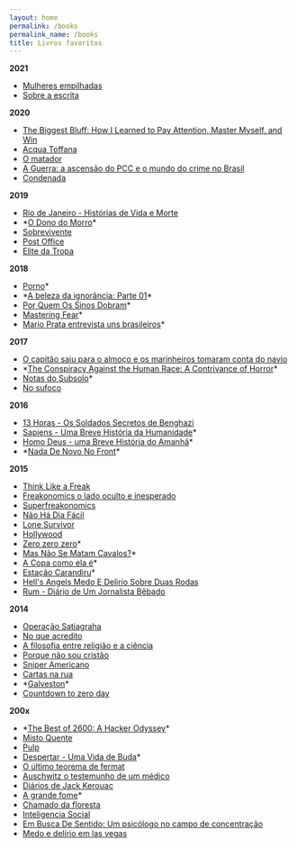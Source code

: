 ```yaml
---
layout: home
permalink: /books
permalink_name: /books
title: Livros favoritos
---
```


**2021**
- [Mulheres empilhadas](http://www.leya.com.br/mulheres-empilhadas/)
- [Sobre a escrita](https://www.amazon.com.br/Sobre-escrita-Stephen-King/dp/8581052770)

**2020**
- [The Biggest Bluff: How I Learned to Pay Attention, Master Myself, and Win](https://www.amazon.com.br/Biggest-Bluff-Learned-Attention-Master/dp/052552262X)
- [Acqua Toffana](https://www.amazon.com.br/Acqua-Toffana-Patr%C3%ADcia-Melo/dp/8532524915)
- [O matador](https://www.amazon.com.br/matador-Patr%C3%ADcia-Melo-ebook/dp/B00A3H9X9Y)
- [A Guerra: a ascensão do PCC e o mundo do crime no Brasil](https://www.amazon.com.br/Guerra-ascens%C3%A3o-mundo-crime-Brasil/dp/858880803X)
- [Condenada](https://www.amazon.com.br/Condenada-1-Chuck-Palahniuk-ebook/dp/B00DNJYVGE)

**2019**

- [Rio de Janeiro - Histórias de Vida e Morte](https://www.saraiva.com.br/rio-de-janeiro-historias-de-vida-e-morte-8950581.html)
- \*[O Dono do Morro](https://www.saraiva.com.br/o-dono-do-morro-9341610.html)\*
- [Sobrevivente](http://leya.com.br/sobrevivente/)
- [Post Office](https://www.livrariacultura.com.br/p/livros/literatura-internacional/post-office-1868454)
- [Elite da Tropa](https://www.saraiva.com.br/elite-da-tropa-1100552.html)

**2018**

- [Porno](https://www.travessa.com.br/porno/artigo/f37be2f1-7e85-4907-bb27-2b30443eb711)*
- \*[A beleza da ignorância: Parte 01](https://www.amazon.com.br/BELEZA-IGNOR%C3%82NCIA-Parte-01-ebook/dp/B07BN34SXD)\*
- [Por Quem Os Sinos Dobram](https://www.saraiva.com.br/por-quem-os-sinos-dobram-7076922.html)*
- [Mastering Fear](https://www.amazon.com/Mastering-Fear-Navy-SEALs-Guide/dp/0525533567)*
- [Mario Prata entrevista uns brasileiros](https://www.saraiva.com.br/mario-prata-entrevista-uns-brasileiros-8889455.html)*

**2017**

- [O capitão saiu para o almoço e os marinheiros tomaram conta do navio](https://www.amazon.com.br/capit%C3%A3o-almo%C3%A7o-marinheiros-tomaram-conta/dp/8525412104)
- \*[The Conspiracy Against the Human Race: A Contrivance of Horror](https://www.amazon.com.br/Conspiracy-Against-Human-Race-Contrivance/dp/0984480277)\*
- [Notas do Subsolo](https://www.saraiva.com.br/notas-do-subsolo-2404913.html)*
- [No sufoco](http://leya.com.br/no-sufoco/)

**2016**

- [13 Horas - Os Soldados Secretos de Benghazi](https://www.saraiva.com.br/13-horas-os-soldados-secretos-de-benghazi-9257250.html)
- [Sapiens - Uma Breve História da Humanidade](https://www.amazon.com.br/Sapiens-Uma-Breve-Hist%C3%B3ria-Humanidade/dp/8525432180)*
- [Homo Deus - uma Breve História do Amanhã](https://www.estantevirtual.com.br/livros/yuval-noah-harari/homo-deus-uma-breve-historia-do-amanha/1525137314?q=Homo%20Deus%20-%20uma%20Breve%20Hist%C3%B3ria%20do%20Amanh%C3%A3&livro_usado=1&b_order=preco&gclid=Cj0KCQjwpavpBRDQARIsAPfTwiyGkeB5IsQo06hh4nkcrbzjJb-3LrKv7txDiYwn-NrDBmkIdWiV41QaAivQEALw_wcB)*
- \*[Nada De Novo No Front](https://www.saraiva.com.br/nada-de-novo-no-front-10273899.html?pac_id=123134&gclid=Cj0KCQjwpavpBRDQARIsAPfTwiwEBG5KR0RbtJGMJrpHUpHjtHcey8oo0yyzpVgH74HTu3RdZcGEApsaAmxeEALw_wcB)\*

**2015**

- [Think Like a Freak](https://www.amazon.com.br/Think-Like-Freak-Authors-Freakonomics/dp/0062218344)
- [Freakonomics o lado oculto e inesperado](https://www.amazon.com.br/Freakonomics-oculto-inesperado-Sthepen-Dubner/dp/8535227407)
- [Superfreakonomics ](https://www.amazon.com.br/Superfreakonomics-Steven-Levitt/dp/8535237283/ref=pd_lpo_sbs_14_t_0?_encoding=UTF8&psc=1&refRID=BPZEW0RZNYDQM878RZ33)
- [Não Há Dia Fácil](https://www.saraiva.com.br/nao-ha-dia-facil-um-lider-da-tropa-de-elite-americana-conta-como-mataram-osama-bin-laden-4151691.html)
- [Lone Survivor](https://www.saraiva.com.br/lone-survivor-2578756.html)
- [Hollywood](https://www.lpm.com.br/site/default.asp?Template=../livros/layout_produto.asp&CategoriaID=527090&ID=635025)
- [Zero zero zero](https://www.amazon.com.br/Zero-zero-Roberto-Saviano/dp/8535924825)*
- [Mas Não Se Matam Cavalos?](https://www.amazon.com.br/Mas-N%C3%A3o-Se-Matam-Cavalos/dp/8525416460)*
- [A Copa como ela é](https://www.amazon.com.br/Copa-como-ela-prepara%C3%A7%C3%A3o-Companhia-ebook/dp/B00JAM6MRO)*
- [Estação Carandiru](https://www.amazon.com.br/Esta%C3%A7%C3%A3o-Carandiru-Drauzio-Varella/dp/8571648972)*
- [Hell's Angels Medo E Delirio Sobre Duas Rodas](https://www.amazon.com.br/Hells-Angels-Delirio-Sobre-Rodas/dp/8576160447)
- [Rum - Diário de Um Jornalista Bêbado](https://www.saraiva.com.br/rum-diario-de-um-jornalista-bebado-3527309.html)

**2014**

- [Operação Satiagraha](https://www.amazon.com.br/Opera%C3%A7%C3%A3o-Satiagraha-Prot%C3%B3genes-Queiroz-ebook/dp/B00I515GPK)
- [No que acredito](https://www.amazon.com.br/No-que-acredito-Bertrand-Russel-ebook/dp/B00ENIF21C)
- [A filosofia entre religião e a ciência](https://www.amazon.com.br/Filosofia-entre-Religi%C3%A3o-Ci%C3%AAncia-ebook/dp/B00AGZCJV2)
- [Porque não sou cristão](https://www.lpm.com.br/site/default.asp?Template=../livros/layout_produto.asp&CategoriaID=637394&ID=919399)
- [Sniper Americano](https://www.saraiva.com.br/sniper-americano-8324454.html)
- [Cartas na rua](https://www.saraiva.com.br/cartas-na-rua-col-l-pm-pocket-3681707.html)
- \*[Galveston](https://www.intrinseca.com.br/livro/506/)\*
- [Countdown to zero day](https://www.amazon.com.br/Countdown-Zero-Day-Stuxnet-Digital-ebook/dp/B00KEPLC08)

**200x**

- \*[The Best of 2600: A Hacker Odyssey](https://www.amazon.com.br/Best-2600-Hacker-Odyssey/dp/0470294191)\*
- [Misto Quente](https://www.livrariacultura.com.br/p/livros/literatura-internacional/romances/misto-quente-5040668)
- [Pulp](https://www.lpm.com.br/site/default.asp?TroncoID=805133&SecaoID=816261&SubsecaoID=935305&Template=../artigosnoticias/user_exibir.asp&ID=162084)
- [Despertar - Uma Vida de Buda](https://www.saraiva.com.br/despertar-uma-vida-de-buda-col-lpm-pocket-3068053.html)*
- [O último teorema de fermat](https://www.saraiva.com.br/o-ultimo-teorema-de-fermat-7897673.html)
- [Auschwitz o testemunho de um médico](https://www.estantevirtual.com.br/livros/dr-miklos-nyiszli/auschwitz-o-testemunho-de-um-medico/1113057982)
- [Diários de Jack Kerouac](https://www.lpm.com.br/site/default.asp?Template=../livros/layout_produto.asp&CategoriaID=607461&ID=716273)
- [A grande fome](https://www.saraiva.com.br/a-grande-fome-8883461.html)*
- [Chamado da floresta](https://www.saraiva.com.br/o-chamado-da-floresta-127359.html)
- [Inteligencia Social](https://www.saraiva.com.br/inteligencia-social-alem-do-qi-alem-da-inteligencia-emocional-204012.html)
- [Em Busca De Sentido: Um psicólogo no campo de concentração](https://www.amazon.com.br/Em-Busca-Sentido-psic%C3%B3logo-concentra%C3%A7%C3%A3o/dp/8532606261)
- [Medo e delírio em las vegas](https://www.lpm.com.br/site/default.asp?Template=../livros/layout_produto.asp&CategoriaID=839293&ID=518393)
